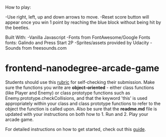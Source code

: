 How to play:

-Use right, left, up and down arrows to move.
-Reset score button will appear once you win 1 point by reaching the blue block without being hit by the beetles.

Built With:
-Vanilla Javascript
-Fonts from FontAwesome/Google Fonts 
    fonts: Galindo and Press Start 2P
-Sprites/assets provided by Udacity
-Sounds from freesounds.com

frontend-nanodegree-arcade-game
===============================

Students should use this [rubric](https://review.udacity.com/#!/projects/2696458597/rubric) for self-checking their submission. Make sure the functions you write are **object-oriented** - either class functions (like Player and Enemy) or class prototype functions such as Enemy.prototype.checkCollisions, and that the keyword 'this' is used appropriately within your class and class prototype functions to refer to the object the function is called upon. Also be sure that the **readme.md** file is updated with your instructions on both how to 1. Run and 2. Play your arcade game.

For detailed instructions on how to get started, check out this [guide](https://docs.google.com/document/d/1v01aScPjSWCCWQLIpFqvg3-vXLH2e8_SZQKC8jNO0Dc/pub?embedded=true).